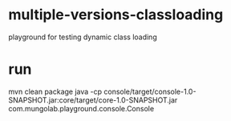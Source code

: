# multiple-versions-classloading
playground for testing dynamic class loading

# run
mvn clean package
java -cp console/target/console-1.0-SNAPSHOT.jar:core/target/core-1.0-SNAPSHOT.jar com.mungolab.playground.console.Console
